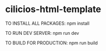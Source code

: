 # cilicios-html-template

TO INSTALL ALL PACKAGES:
npm install

TO RUN DEV SERVER:
npm run dev

TO BUILD FOR PRODUCTION:
npm run build
